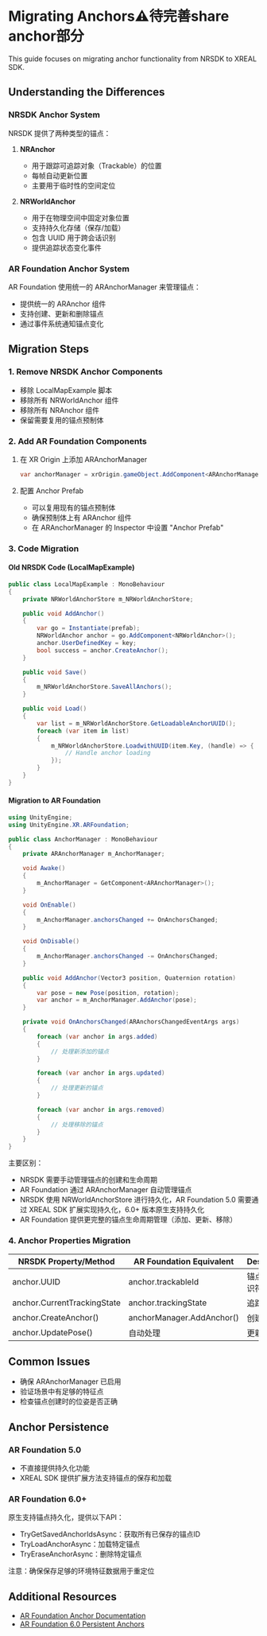 # Migrating Anchors⚠️待完善share anchor部分

This guide focuses on migrating anchor functionality from NRSDK to XREAL SDK.

## Understanding the Differences

### NRSDK Anchor System
NRSDK 提供了两种类型的锚点：
1. **NRAnchor**
   - 用于跟踪可追踪对象（Trackable）的位置
   - 每帧自动更新位置
   - 主要用于临时性的空间定位

2. **NRWorldAnchor**
   - 用于在物理空间中固定对象位置
   - 支持持久化存储（保存/加载）
   - 包含 UUID 用于跨会话识别
   - 提供追踪状态变化事件

### AR Foundation Anchor System
AR Foundation 使用统一的 ARAnchorManager 来管理锚点：
- 提供统一的 ARAnchor 组件
- 支持创建、更新和删除锚点
- 通过事件系统通知锚点变化

## Migration Steps

### 1. Remove NRSDK Anchor Components
- 移除 LocalMapExample 脚本
- 移除所有 NRWorldAnchor 组件
- 移除所有 NRAnchor 组件
- 保留需要复用的锚点预制体

### 2. Add AR Foundation Components
1. 在 XR Origin 上添加 ARAnchorManager
   ```csharp
   var anchorManager = xrOrigin.gameObject.AddComponent<ARAnchorManager>();
   ```

2. 配置 Anchor Prefab
   - 可以复用现有的锚点预制体
   - 确保预制体上有 ARAnchor 组件
   - 在 ARAnchorManager 的 Inspector 中设置 "Anchor Prefab"

### 3. Code Migration

#### Old NRSDK Code (LocalMapExample)
```csharp
public class LocalMapExample : MonoBehaviour
{
    private NRWorldAnchorStore m_NRWorldAnchorStore;

    public void AddAnchor()
    {
        var go = Instantiate(prefab);
        NRWorldAnchor anchor = go.AddComponent<NRWorldAnchor>();
        anchor.UserDefinedKey = key;
        bool success = anchor.CreateAnchor();
    }

    public void Save()
    {
        m_NRWorldAnchorStore.SaveAllAnchors();
    }

    public void Load()
    {
        var list = m_NRWorldAnchorStore.GetLoadableAnchorUUID();
        foreach (var item in list)
        {
            m_NRWorldAnchorStore.LoadwithUUID(item.Key, (handle) => {
                // Handle anchor loading
            });
        }
    }
}
```

#### Migration to AR Foundation
```csharp
using UnityEngine;
using UnityEngine.XR.ARFoundation;

public class AnchorManager : MonoBehaviour
{
    private ARAnchorManager m_AnchorManager;

    void Awake()
    {
        m_AnchorManager = GetComponent<ARAnchorManager>();
    }

    void OnEnable()
    {
        m_AnchorManager.anchorsChanged += OnAnchorsChanged;
    }

    void OnDisable()
    {
        m_AnchorManager.anchorsChanged -= OnAnchorsChanged;
    }

    public void AddAnchor(Vector3 position, Quaternion rotation)
    {
        var pose = new Pose(position, rotation);
        var anchor = m_AnchorManager.AddAnchor(pose);
    }

    private void OnAnchorsChanged(ARAnchorsChangedEventArgs args)
    {
        foreach (var anchor in args.added)
        {
            // 处理新添加的锚点
        }

        foreach (var anchor in args.updated)
        {
            // 处理更新的锚点
        }

        foreach (var anchor in args.removed)
        {
            // 处理移除的锚点
        }
    }
}
```

主要区别：
- NRSDK 需要手动管理锚点的创建和生命周期
- AR Foundation 通过 ARAnchorManager 自动管理锚点
- NRSDK 使用 NRWorldAnchorStore 进行持久化，AR Foundation 5.0 需要通过 XREAL SDK 扩展实现持久化，6.0+ 版本原生支持持久化
- AR Foundation 提供更完整的锚点生命周期管理（添加、更新、移除）

### 4. Anchor Properties Migration

| NRSDK Property/Method | AR Foundation Equivalent | Description |
|----------------------|-------------------------|-------------|
| anchor.UUID | anchor.trackableId | 锚点唯一标识符 |
| anchor.CurrentTrackingState | anchor.trackingState | 追踪状态 |
| anchor.CreateAnchor() | anchorManager.AddAnchor() | 创建锚点 |
| anchor.UpdatePose() | 自动处理 | 更新位置 |

## Common Issues
- 确保 ARAnchorManager 已启用
- 验证场景中有足够的特征点
- 检查锚点创建时的位姿是否正确

## Anchor Persistence
### AR Foundation 5.0
- 不直接提供持久化功能
- XREAL SDK 提供扩展方法支持锚点的保存和加载

### AR Foundation 6.0+
原生支持锚点持久化，提供以下API：
- TryGetSavedAnchorIdsAsync：获取所有已保存的锚点ID
- TryLoadAnchorAsync：加载特定锚点
- TryEraseAnchorAsync：删除特定锚点

注意：确保保存足够的环境特征数据用于重定位

## Additional Resources
- [AR Foundation Anchor Documentation](https://docs.unity3d.com/Packages/com.unity.xr.arfoundation@5.1/manual/features/anchors.html)
- [AR Foundation 6.0 Persistent Anchors](https://docs.unity3d.com/Packages/com.unity.xr.arfoundation@6.1/manual/features/anchors/persistent-anchors.html)
